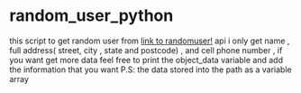 # random_user_python

this script to get random user from [link to randomuser!](https://randomuser.me/api/) api 
i only get name , full address( street, city , state and postcode) , and cell phone number ,
if you want get more data feel free to print the object_data variable and add the information that you want
P.S: the data stored into the path as a variable array
